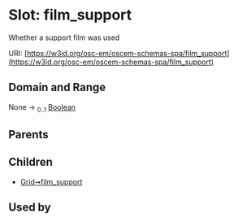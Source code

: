 
# Slot: film_support

Whether a support film was used

URI: [https://w3id.org/osc-em/oscem-schemas-spa/film_support](https://w3id.org/osc-em/oscem-schemas-spa/film_support)


## Domain and Range

None &#8594;  <sub>0..1</sub> [Boolean](types/Boolean.md)

## Parents


## Children

 *  [Grid➞film_support](Grid_film_support.md)

## Used by

